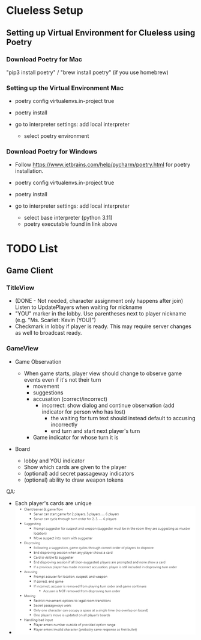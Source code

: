 # Clueless Setup
## Setting up Virtual Environment for Clueless using Poetry

### Download Poetry for Mac

"pip3 install poetry" / "brew install poetry" (if you use homebrew)

### Setting up the Virtual Environment Mac

- poetry config virtualenvs.in-project true

- poetry install

- go to interpreter settings: add local interpreter 

  - select poetry environment

### Download Poetry for Windows

- Follow https://www.jetbrains.com/help/pycharm/poetry.html for poetry installation.

- poetry config virtualenvs.in-project true

- poetry install

- go to interpreter settings: add local interpreter
  - select base interpreter (python 3.11)
  - poetry executable found in link above



# TODO List
## Game Client
### TitleView
- (DONE - Not needed, character assignment only happens after join) Listen to UpdatePlayers when waiting for nickname
- "YOU" marker in the lobby. Use parentheses next to player nickname (e.g. "Ms. Scarlet: Kevin (YOU)")
- Checkmark in lobby if player is ready. This may require server changes as well to broadcast ready.

### GameView
- Game Observation
  - When game starts, player view should change to observe game events even if it's not their turn
    - movement
    - suggestions
    - accusation (correct/incorrect)
      - incorrect: show dialog and continue observation (add indicator for person who has lost)
        - the waiting for turn text should instead default to accusing incorrectly
        - end turn and start next player's turn 
    - Game indicator for whose turn it is

- Board
  - lobby and YOU indicator
  - Show which cards are given to the player
  - (optional) add secret passageway indicators
  - (optional) ability to draw weapon tokens

QA: 
- Each player's cards are unique
- ![](QA.png)

